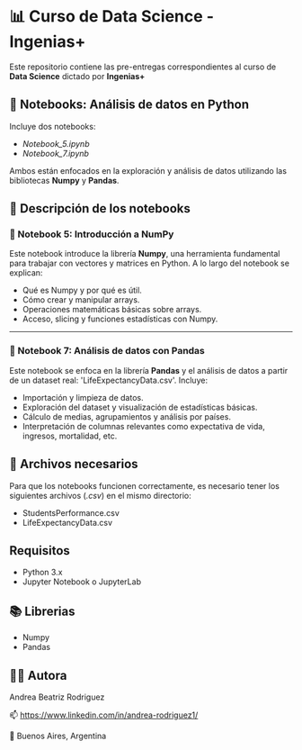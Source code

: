 # 📊 Curso de Data Science - Ingenias+
Este repositorio contiene las pre-entregas correspondientes al curso de **Data Science** dictado por **Ingenias+**
## 🧪 Notebooks: Análisis de datos en Python
Incluye dos notebooks:

- *Notebook_5.ipynb*
- *Notebook_7.ipynb*

Ambos están enfocados en la exploración y análisis de datos utilizando las bibliotecas **Numpy** y **Pandas**.
## 📘 Descripción de los notebooks

### 🔹 Notebook 5: Introducción a NumPy

Este notebook introduce la librería **Numpy**, una herramienta fundamental para trabajar con vectores y matrices en Python. A lo largo del notebook se explican:

- Qué es Numpy y por qué es útil.
- Cómo crear y manipular arrays.
- Operaciones matemáticas básicas sobre arrays.
- Acceso, slicing y funciones estadísticas con Numpy.

---

### 🔹 Notebook 7: Análisis de datos con Pandas

Este notebook se enfoca en la librería **Pandas** y el análisis de datos a partir de un dataset real: 'LifeExpectancyData.csv'. Incluye:

- Importación y limpieza de datos.
- Exploración del dataset y visualización de estadísticas básicas.
- Cálculo de medias, agrupamientos y análisis por países.
- Interpretación de columnas relevantes como expectativa de vida, ingresos, mortalidad, etc.

##  📁 Archivos necesarios
Para que los notebooks funcionen correctamente, es necesario tener los siguientes archivos (*.csv*) en el mismo directorio:
- StudentsPerformance.csv
- LifeExpectancyData.csv
## Requisitos
- Python 3.x
- Jupyter Notebook o JupyterLab
## 📚 Librerias
  - Numpy
  - Pandas
## 👩‍💻 Autora
Andrea Beatriz Rodriguez

📫 https://www.linkedin.com/in/andrea-rodriguez1/

📍 Buenos Aires, Argentina
